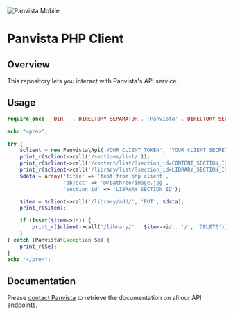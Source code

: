 ![Panvista Mobile](http://panvistamobile.com/wp-content/themes/panvista_media/images/panvista.png)

# Panvista PHP Client

## Overview
This repository lets you interact with Panvista's API service.

## Usage

```php
require_once __DIR__ . DIRECTORY_SEPARATOR . 'Panvista' . DIRECTORY_SEPARATOR . 'Client.php';

echo "<pre>";

try {
    $client = new Panvista\Api('YOUR_CLIENT_TOKEN', 'YOUR_CLIENT_SECRET');
    print_r($client->call('/sections/list/'));
    print_r($client->call('/content/list/?section_id=CONTENT_SECTION_ID'));
    print_r($client->call('/library/list/?section_id=LIBRARY_SECTION_ID'));
    $data = array('title' => 'test from php client',
                  'object' => '@/path/to/image.jpg',
                  'section_id' => 'LIBRARY_SECTION_ID');

    $item = $client->call('/library/add/', 'PUT', $data);
    print_r($item);

    if (isset($item->id)) {
        print_r($client->call('/library/' . $item->id . '/', 'DELETE'));
    }
} catch (Panvista\Exception $e) {
    print_r($e);
}
echo "</pre>";
```

## Documentation

Please [contact Panvista](mailto:info@panvistamobile.com) to retrieve the documentation on all our API endpoints.